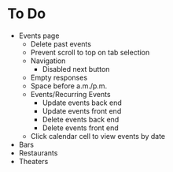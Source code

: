 # To Do

- Events page
  - Delete past events
  - Prevent scroll to top on tab selection
  - Navigation
    - Disabled next button
  - Empty responses
  - Space before a.m./p.m.
  - Events/Recurring Events
    - Update events back end
    - Update events front end
    - Delete events back end
    - Delete events front end
  - Click calendar cell to view events by date
- Bars
- Restaurants
- Theaters
